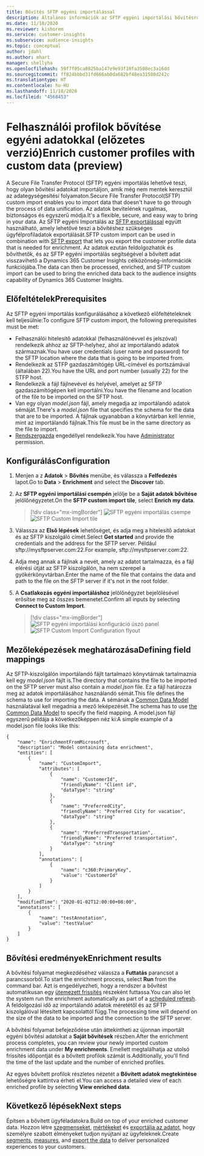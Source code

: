 ```yaml
---
title: Bővítés SFTP egyéni importálással
description: Általános információk az SFTP egyéni importálási bővítésről.
ms.date: 11/18/2020
ms.reviewer: kishorem
ms.service: customer-insights
ms.subservice: audience-insights
ms.topic: conceptual
author: jdahl
ms.author: mhart
manager: shellyha
ms.openlocfilehash: 59f7f05ca0825ba147e9e93f10fa3508ec3a16dd
ms.sourcegitcommit: ff824bbbd31fd666ab0da682bf48ea31580d242c
ms.translationtype: HT
ms.contentlocale: hu-HU
ms.lasthandoff: 11/18/2020
ms.locfileid: "4568453"
---
```

# <a name="enrich-customer-profiles-with-custom-data-preview"></a><span data-ttu-id="a923f-103">Felhasználói profilok bővítése egyéni adatokkal (előzetes verzió)</span><span class="sxs-lookup"><span data-stu-id="a923f-103">Enrich customer profiles with custom data (preview)</span></span>

<span data-ttu-id="a923f-104">A Secure File Transfer Protocol (SFTP) egyéni importálás lehetővé teszi, hogy olyan bővítési adatokat importáljon, amik még nem mentek keresztül az adategységesítési folyamaton.</span><span class="sxs-lookup"><span data-stu-id="a923f-104">Secure File Transfer Protocol(SFTP) custom import enables you to import data that doesn't have to go through the process of data unification.</span></span> <span data-ttu-id="a923f-105">Az adatok bevitelének rugalmas, biztonságos és egyszerű módja.</span><span class="sxs-lookup"><span data-stu-id="a923f-105">It's a flexible, secure, and easy way to bring in your data.</span></span> <span data-ttu-id="a923f-106">Az SFTP egyéni Importálás az [SFTP exportálással](export-sftp.md) együtt használható, amely lehetővé teszi a bővítéshez szükséges ügyfélprofiladatok exportálását.</span><span class="sxs-lookup"><span data-stu-id="a923f-106">SFTP custom import can be used in combination with [SFTP export](export-sftp.md) that lets you export the customer profile data that is needed for enrichment.</span></span> <span data-ttu-id="a923f-107">Az adatok ezután feldolgozhatók és bővíthetők, és az SFTP egyéni importálás segítségével a bővített adat visszavihető a Dynamics 365 Customer Insights célközönség-információk funkciójába.</span><span class="sxs-lookup"><span data-stu-id="a923f-107">The data can then be processed, enriched, and SFTP custom import can be used to bring the enriched data back to the audience insights capability of Dynamics 365 Customer Insights.</span></span>

## <a name="prerequisites"></a><span data-ttu-id="a923f-108">Előfeltételek</span><span class="sxs-lookup"><span data-stu-id="a923f-108">Prerequisites</span></span>

<span data-ttu-id="a923f-109">Az SFTP egyéni importálás konfigurálásához a következő előfeltételeknek kell teljesülnie:</span><span class="sxs-lookup"><span data-stu-id="a923f-109">To configure SFTP custom import, the following prerequisites must be met:</span></span>

- <span data-ttu-id="a923f-110">Felhasználói hitelesítő adatokkal (felhasználónévvel és jelszóval) rendelkezik ahhoz az SFTP-helyhez, ahol az importálandó adatok származnak.</span><span class="sxs-lookup"><span data-stu-id="a923f-110">You have user credentials (user name and password) for the SFTP location where the data that is going to be imported from.</span></span>
- <span data-ttu-id="a923f-111">Rendelkezik az STFP gazdaszámítógép URL-címével és portszámával (általában 22).</span><span class="sxs-lookup"><span data-stu-id="a923f-111">You have the URL and port number (usually 22) for the STFP host.</span></span>
- <span data-ttu-id="a923f-112">Rendelkezik a fájl fájlnevével és helyével, amelyet az SFTP gazdaszámítógépen kell importálni.</span><span class="sxs-lookup"><span data-stu-id="a923f-112">You have the filename and location of the file to be imported on the SFTP host.</span></span>
- <span data-ttu-id="a923f-113">Van egy olyan *model.json* fájl, amely megadja az importálandó adatok sémáját.</span><span class="sxs-lookup"><span data-stu-id="a923f-113">There's a *model.json* file that specifies the schema for the data that are to be imported.</span></span> <span data-ttu-id="a923f-114">A fájlnak ugyanabban a könyvtárban kell lennie, mint az importálandó fájlnak.</span><span class="sxs-lookup"><span data-stu-id="a923f-114">This file must be in the same directory as the file to import.</span></span>
- <span data-ttu-id="a923f-115">[Rendszergazda](permissions.md#administrator) engedéllyel rendelkezik.</span><span class="sxs-lookup"><span data-stu-id="a923f-115">You have [Administrator](permissions.md#administrator) permission.</span></span>

## <a name="configuration"></a><span data-ttu-id="a923f-116">Konfigurálás</span><span class="sxs-lookup"><span data-stu-id="a923f-116">Configuration</span></span>

1. <span data-ttu-id="a923f-117">Menjen a z **Adatok** > **Bővítés** menübe, és válassza a **Felfedezés** lapot.</span><span class="sxs-lookup"><span data-stu-id="a923f-117">Go to **Data** > **Enrichment** and select the **Discover** tab.</span></span>

1. <span data-ttu-id="a923f-118">Az **SFTP egyéni importálási csempén** jelölje be a **Saját adatok bővítése** jelölőnégyzetet.</span><span class="sxs-lookup"><span data-stu-id="a923f-118">On the **SFTP custom import tile**, select **Enrich my data**.</span></span>

   > [!div class="mx-imgBorder"]
   > <span data-ttu-id="a923f-119">![SFTP egyéni importálás csempe](media/SFTP_Custom_Import_tile.png "SFTP egyéni importálás csempe")</span><span class="sxs-lookup"><span data-stu-id="a923f-119">![SFTP Custom Import tile](media/SFTP_Custom_Import_tile.png "SFTP Custom Import tile")</span></span>

1. <span data-ttu-id="a923f-120">Válassza az **Első lépések** lehetőséget, és adja meg a hitelesítő adatokat és az SFTP kiszolgáló címét.</span><span class="sxs-lookup"><span data-stu-id="a923f-120">Select **Get started** and provide the credentials and the address for the SFTP server.</span></span> <span data-ttu-id="a923f-121">Például sftp://mysftpserver.com:22.</span><span class="sxs-lookup"><span data-stu-id="a923f-121">For example, sftp://mysftpserver.com:22.</span></span>

1. <span data-ttu-id="a923f-122">Adja meg annak a fájlnak a nevét, amely az adatot tartalmazza, és a fájl elérési útját az SFTP kiszolgálón, ha nem szerepel a gyökérkönyvtárban.</span><span class="sxs-lookup"><span data-stu-id="a923f-122">Enter the name of the file that contains the data and path to the file on the SFTP server if it's not in the root folder.</span></span>

1. <span data-ttu-id="a923f-123">A **Csatlakozás egyéni importáláshoz** jelölőnégyzet bejelölésével erősítse meg az összes bemenetet.</span><span class="sxs-lookup"><span data-stu-id="a923f-123">Confirm all inputs by selecting **Connect to Custom Import**.</span></span>

   > [!div class="mx-imgBorder"]
   > <span data-ttu-id="a923f-124">![SFTP egyéni importálási konfiguráció úszó panel](media/SFTP_Custom_Import_Configuration_flyout.png "SFTP egyéni importálási konfiguráció úszó panel")</span><span class="sxs-lookup"><span data-stu-id="a923f-124">![SFTP Custom Import Configuration flyout](media/SFTP_Custom_Import_Configuration_flyout.png "SFTP Custom Import Configuration flyout")</span></span>

## <a name="defining-field-mappings"></a><span data-ttu-id="a923f-125">Mezőleképezések meghatározása</span><span class="sxs-lookup"><span data-stu-id="a923f-125">Defining field mappings</span></span> 

<span data-ttu-id="a923f-126">Az SFTP-kiszolgálón importálandó fájlt tartalmazó könyvtárnak tartalmaznia kell egy *model.json* fájlt is.</span><span class="sxs-lookup"><span data-stu-id="a923f-126">The directory that contains the file to be imported on the SFTP server must also contain a *model.json* file.</span></span> <span data-ttu-id="a923f-127">Ez a fájl határozza meg az adatok importálásához használandó sémát.</span><span class="sxs-lookup"><span data-stu-id="a923f-127">This file defines the schema to use for importing the data.</span></span> <span data-ttu-id="a923f-128">A sémának a [Common Data Model](https://docs.microsoft.com/common-data-model/) használatával kell megadnia a mező leképezését.</span><span class="sxs-lookup"><span data-stu-id="a923f-128">The schema has to use [the Common Data Model](https://docs.microsoft.com/common-data-model/) to specify the field mapping.</span></span> <span data-ttu-id="a923f-129">A model.json fájl egyszerű példája a következőképpen néz ki:</span><span class="sxs-lookup"><span data-stu-id="a923f-129">A simple example of a model.json file looks like this:</span></span>

```
{
    "name": "EnrichmentFromMicrosoft",
    "description": "Model containing data enrichment",
    "entities": [
        {
            "name": "CustomImport",
            "attributes": [
                {
                    "name": "CustomerId",
                    "friendlyName": "Client id",
                    "dataType": "string"
                },
                {
                    "name": "PreferredCity",
                    "friendlyName": "Preferred City for vacation",
                    "dataType": "string"
                },
                {
                    "name": "PreferredTransportation",
                    "friendlyName": "Preferred transportation",
                    "dataType": "string"
                }
            ],
            "annotations": [
                {
                    "name": "c360:PrimaryKey",
                    "value": "CustomerId"
                }
            ]
        }
    ],
    "modifiedTime": "2020-01-02T12:00:00+08:00",
    "annotations": [
        {
            "name": "testAnnotation",
            "value": "testValue"
        }
    ]
}
```

## <a name="enrichment-results"></a><span data-ttu-id="a923f-130">Bővítési eredmények</span><span class="sxs-lookup"><span data-stu-id="a923f-130">Enrichment results</span></span>

<span data-ttu-id="a923f-131">A bővítési folyamat megkezdéséhez válassza a **Futtatás** parancsot a parancssorból.</span><span class="sxs-lookup"><span data-stu-id="a923f-131">To start the enrichment process, select **Run** from the command bar.</span></span> <span data-ttu-id="a923f-132">Azt is engedélyezheti, hogy a rendszer a bővítést automatikusan egy [ütemezett frissítés](system.md#schedule-tab) részeként futtassa.</span><span class="sxs-lookup"><span data-stu-id="a923f-132">You can also let the system run the enrichment automatically as part of a [scheduled refresh](system.md#schedule-tab).</span></span> <span data-ttu-id="a923f-133">A feldolgozási idő az importálandó adatok méretétől és az SFTP kiszolgálóval létesített kapcsolattól függ.</span><span class="sxs-lookup"><span data-stu-id="a923f-133">The processing time will depend on the size of the data to be imported and the connection to the SFTP server.</span></span>

<span data-ttu-id="a923f-134">A bővítési folyamat befejeződése után áttekintheti az újonnan importált egyéni bővítési adatokat a **Saját bővítések** részben.</span><span class="sxs-lookup"><span data-stu-id="a923f-134">After the enrichment process completes, you can review your newly imported custom enrichment data under **My enrichments**.</span></span> <span data-ttu-id="a923f-135">Emellett megtalálhatja az utolsó frissítés időpontját és a bővített profilok számát is.</span><span class="sxs-lookup"><span data-stu-id="a923f-135">Additionally, you'll find the time of the last update and the number of enriched profiles.</span></span>

<span data-ttu-id="a923f-136">Az egyes bővített profilok részletes nézetét a **Bővített adatok megtekintése** lehetőségre kattintva érheti el.</span><span class="sxs-lookup"><span data-stu-id="a923f-136">You can access a detailed view of each enriched profile by selecting **View enriched data**.</span></span>

## <a name="next-steps"></a><span data-ttu-id="a923f-137">Következő lépések</span><span class="sxs-lookup"><span data-stu-id="a923f-137">Next steps</span></span>

<span data-ttu-id="a923f-138">Építsen a bővített ügyféladatokra.</span><span class="sxs-lookup"><span data-stu-id="a923f-138">Build on top of your enriched customer data.</span></span> <span data-ttu-id="a923f-139">Hozzon létre [szegmenseket](segments.md), [mértékeket](measures.md) és [exportálja az adatot](export-destinations.md), hogy személyre szabott élményeket tudjon nyújtani az ügyfeleknek.</span><span class="sxs-lookup"><span data-stu-id="a923f-139">Create [segments](segments.md), [measures](measures.md), and [export the data](export-destinations.md) to deliver personalized experiences to your customers.</span></span>


